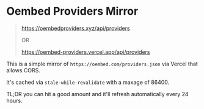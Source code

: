 # Oembed Providers Mirror

> https://oembedproviders.xyz/api/providers
>
> OR
>
> https://oembed-providers.vercel.app/api/providers

This is a simple mirror of `https://oembed.com/providers.json` via Vercel that allows CORS.

It's cached via `stale-while-revalidate` with a maxage of 86400.

TL;DR you can hit a good amount and it'll refresh automatically every 24 hours.

